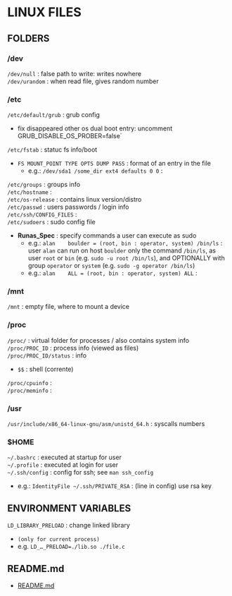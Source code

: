 # LINUX FILES  
  
## FOLDERS  

### /dev
`/dev/null` : false path to write: writes nowhere  
`/dev/urandom` : when read file, gives random number  

### /etc
`/etc/default/grub` : grub config  
*	fix disappeared other os dual boot entry: uncomment GRUB_DISABLE_OS_PROBER=false` 

`/etc/fstab` : statuc fs info/boot  
*	`FS	MOUNT_POINT TYPE OPTS DUMP PASS` : format of an entry in the file
	*	e.g.: `/dev/sda1 /some_dir ext4 defaults 0 0` :  

`/etc/groups` : groups info  
`/etc/hostname` :   
`/etc/os-release` : contains linux version/distro  
`/etc/passwd` : users passwords / login info  
`/etc/ssh/CONFIG_FILES` :   
`/etc/sudoers` : sudo config file  
*	**Runas_Spec** : specify commands a user can execute as sudo
	*	e.g.: `alan    boulder = (root, bin : operator, system) /bin/ls` : user `alan` can run on host `boulder` only the command `/bin/ls`, as user `root` or `bin` (e.g. `sudo -u root /bin/ls`), and OPTIONALLY with group `operator` or `system` (e.g. `sudo -g operator /bin/ls`)
	*	e.g.: `alan    ALL = (root, bin : operator, system) ALL` : 

### /mnt
`/mnt` : empty file, where to mount a device  

### /proc
`/proc/` : virtual folder for processes / also contains system info  
`/proc/PROC_ID` : process info (viewed as files)  
`/proc/PROC_ID/status` : info  
*	`$$` : shell (corrente)  

`/proc/cpuinfo` :   
`/proc/meminfo` :   

### /usr
`/usr/include/x86_64-linux-gnu/asm/unistd_64.h` : syscalls numbers  

### $HOME
`~/.bashrc` : executed at startup for user  
`~/.profile` : executed at login for user  
`~/.ssh/config` : config for ssh; see `man ssh_config`  
*	e.g.: `IdentityFile ~/.ssh/PRIVATE_RSA` : (line in config) use rsa key
  
## ENVIRONMENT VARIABLES   
`LD_LIBRARY_PRELOAD` : change linked library  
*	`(only for current process)`  
*	e.g. `LD_…_PRELOAD=./lib.so ./file.c`  

## README.md  
*	[README.md](./README.md)  

